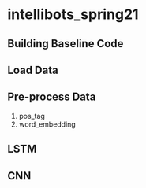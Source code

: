 # intellibots_spring21

## Building Baseline Code
## Load Data
## Pre-process Data
1. pos_tag
2. word_embedding

## LSTM


## CNN
